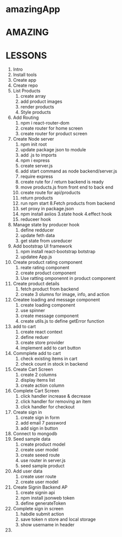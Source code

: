 # amazingApp

# AMAZING

# LESSONS

1. Intro
2. Install tools
3. Create app
4. Create repo
5. List Products
    1. create array
    2. add product images
    3. render products
    4. Style products
6. Add Routing
    1. npm i react-router-dom
    2. create router for home screen
    3. create router for product screen
7. Create Node server
    1. npm init root
    2. update package json to module
    3. add .js to imports
    4. npm i express 
    5. create server.js
    6. add start command as node backend/server.js
    7. require express
    8. create rute for / return backend is ready
    9. move products.js from front end to back end
    10. create route for api/products
    11. return products
    12. run npm start
8.Fetch products from backend
    1. set proxy in package.json
    2. npm install axiios
    3.state hook
    4.effect hook
    5. reduceer hook
9. Manage state by producer hook
    1. define redducer
    2. update feth data
    3. get state from usreducer
10. Add bootstrap UI framework
    1. npm install react-bootstrap botstrap
    2. updatee App.js
11. Create product rating component
    1. reate rating component
    2. create product component
    3. Use ratting omponennt in product component
12. Create product details
    1. fetch product from backend
    2. create 3 olumns for image, info, and action
13. Createe loading and message component
    1. create loading component
    2. use spinner
    3. create message component
    4. create utils.js to define getError function
14. add to cart
    1. create react context
    2. define reduer
    3. create store provider
    4. implement add to cart button
15. Commplete add to cart
    1. check existing items in cart
    2. check count in stock in backend
16. Create Cart Screen
    1. create 2 columns
    2. display items list
    3. create action column
17. Complete Cart Screen
    1. click handler increase & decrease 
    2. click handler for removing an item
    3. click handler for checkout
18. Create sign in
    1. create sign in form
    2. add email 7 password
    3. add sign in button
19. Connect to mongodb
20. Seed sample data
    1. create product model
    2. create user model
    3. create seeed route
    4. use router in server.js
    5. seed sample product
21. Add user data
    1. create user route
    2. create user model
22. Create Signin Backend AP
    1. create signin api
    2. npm install jsonweb token
    3. define generateToken
23. Complete sign in screen
    1. habdle submit action
    2. save token n store and local storage
    3. show username in header
24.